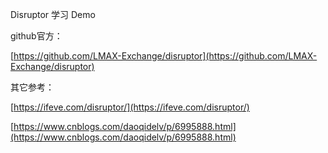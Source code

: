 Disruptor 学习 Demo


github官方： 

[https://github.com/LMAX-Exchange/disruptor](https://github.com/LMAX-Exchange/disruptor)

其它参考：

[https://ifeve.com/disruptor/](https://ifeve.com/disruptor/) 

[https://www.cnblogs.com/daoqidelv/p/6995888.html](https://www.cnblogs.com/daoqidelv/p/6995888.html)